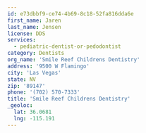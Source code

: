 ```yaml
---
id: e73dbbf9-ce74-4b69-8c18-52fa816dda6e
first_name: Jaren
last_name: Jensen
license: DDS
services:
  - pediatric-dentist-or-pedodontist
category: Dentists
org_name: 'Smile Reef Childrens Dentistry'
address: '9500 W Flamingo'
city: 'Las Vegas'
state: NV
zip: '89147'
phone: '(702) 570-7333'
title: 'Smile Reef Childrens Dentistry'
_geoloc:
  lat: 36.0681
  lng: -115.191
---
```

